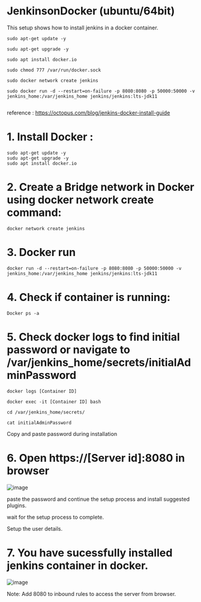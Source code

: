 # JenkinsonDocker (ubuntu/64bit)
This setup shows how to install jenkins in a docker container.

```
sudo apt-get update -y

sudu apt-get upgrade -y

sudo apt install docker.io

sudo chmod 777 /var/run/docker.sock

sudo docker network create jenkins

sudo docker run -d --restart=on-failure -p 8080:8080 -p 50000:50000 -v jenkins_home:/var/jenkins_home jenkins/jenkins:lts-jdk11


```

reference : https://octopus.com/blog/jenkins-docker-install-guide

# 1. Install Docker : 

```
sudo apt-get update -y
sudu apt-get upgrade -y
sudo apt install docker.io
```

# 2. Create a Bridge network in Docker using docker network create command: 
```
docker network create jenkins
```
# 3. Docker run 
```
docker run -d --restart=on-failure -p 8080:8080 -p 50000:50000 -v jenkins_home:/var/jenkins_home jenkins/jenkins:lts-jdk11
```
# 4. Check if container is running:
```
Docker ps -a
```
# 5. Check docker logs to find initial password or navigate to /var/jenkins_home/secrets/initialAdminPassword

```
docker logs [Container ID] 
```
```
docker exec -it [Container ID] bash

cd /var/jenkins_home/secrets/

cat initialAdminPassword
```
Copy and paste password during installation

# 6. Open https://[Server id]:8080 in browser 

![image](https://user-images.githubusercontent.com/52039971/198523088-6e2791e4-79e2-43fe-a36c-dfde595be3ae.png)

paste the password and continue the setup process and install suggested plugins.

wait for the setup process to complete.

Setup the user details.

# 7. You have sucessfully installed jenkins container in docker.
![image](https://user-images.githubusercontent.com/52039971/198523829-f1e00662-ec49-462e-a6ab-a53a3806872a.png)


Note: Add 8080 to inbound rules to access the server from browser.

